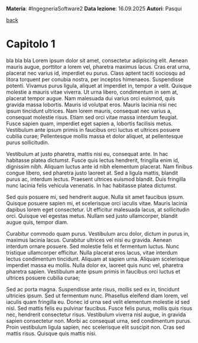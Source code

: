 **Materia**: #IngegneriaSoftware2
**Data lezione**: 16.09.2025
**Autori**: Pasqui

[back](./../index.md)

# Capitolo 1

bla bla bla
Lorem ipsum dolor sit amet, consectetur adipiscing elit. Aenean mauris augue, porttitor a lorem vel, pharetra maximus lacus. Cras erat urna, placerat nec varius id, imperdiet eu purus. Class aptent taciti sociosqu ad litora torquent per conubia nostra, per inceptos himenaeos. Suspendisse potenti. Vivamus purus ligula, aliquet at imperdiet in, tempor a velit. Quisque molestie a mauris vitae viverra. Ut urna libero, condimentum in sem at, placerat tempor augue. Nam malesuada dui varius orci euismod, quis gravida massa lobortis. Mauris id volutpat eros. Mauris lacinia nisi nec ipsum tincidunt ultrices. Nam lorem mauris, consequat nec varius a, consequat molestie risus. Etiam sed orci vitae massa interdum feugiat. Fusce sapien quam, imperdiet eget sapien a, lobortis facilisis metus. Vestibulum ante ipsum primis in faucibus orci luctus et ultrices posuere cubilia curae; Pellentesque mollis massa et dolor aliquet, at pellentesque purus sollicitudin.

Vestibulum at justo pharetra, mattis nisi eu, consequat ante. In hac habitasse platea dictumst. Fusce quis lectus hendrerit, fringilla enim id, dignissim nibh. Aliquam luctus ante id nibh elementum placerat. Nam finibus congue libero, sed pharetra justo laoreet at. Sed a ligula mattis, blandit purus ac, interdum lectus. Praesent ultrices euismod blandit. Duis fringilla nunc lacinia felis vehicula venenatis. In hac habitasse platea dictumst.

Sed quis posuere mi, sed hendrerit augue. Nulla sit amet faucibus ipsum. Quisque posuere sapien mi, et scelerisque orci iaculis vitae. Mauris lacinia dapibus lorem eget consectetur. Ut efficitur malesuada lacus, at sollicitudin orci. Quisque vel egestas metus. Nullam sed justo ullamcorper, blandit augue quis, tempor diam.

Curabitur commodo quam purus. Vestibulum arcu dolor, dictum in purus in, maximus lacinia lacus. Curabitur ultrices vel nisi eu gravida. Aenean interdum ornare posuere. Sed molestie felis et fermentum luctus. Nunc tristique ullamcorper efficitur. Nulla placerat eros lacus, vitae interdum lectus condimentum tincidunt. Aliquam at sapien urna. Aliquam scelerisque imperdiet massa eu mollis. Nulla dolor ex, laoreet quis nunc vel, pharetra pharetra sapien. Vestibulum ante ipsum primis in faucibus orci luctus et ultrices posuere cubilia curae;

Sed ac porta magna. Suspendisse ante risus, mollis sed ex in, tincidunt ultricies ipsum. Sed ut fermentum nunc. Phasellus eleifend diam lorem, vel iaculis quam fringilla eu. Donec id urna sed velit elementum molestie id sed nisl. Sed mattis felis eu pulvinar faucibus. Fusce felis purus, mollis quis risus nec, hendrerit consectetur risus. Vestibulum viverra nisl augue, in gravida sapien consectetur non. Morbi ac consequat urna, sed condimentum purus. Proin vestibulum ligula sapien, nec scelerisque elit suscipit non. Cras sed mattis risus. Quisque quis mattis nisi.